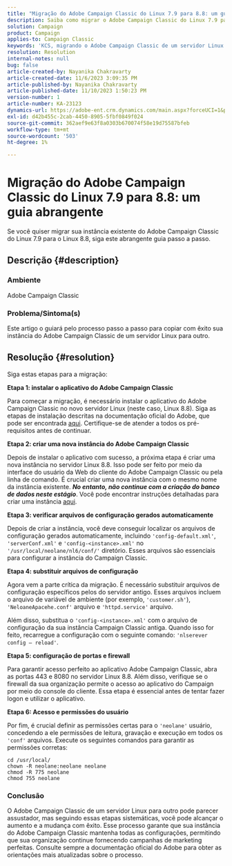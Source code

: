 ```yaml
---
title: "Migração do Adobe Campaign Classic do Linux 7.9 para 8.8: um guia abrangente"
description: Saiba como migrar o Adobe Campaign Classic do Linux 7.9 para o 8.8 neste guia abrangente.
solution: Campaign
product: Campaign
applies-to: Campaign Classic
keywords: 'KCS, migrando o Adobe Campaign Classic de um servidor Linux para outro, ACC, '
resolution: Resolution
internal-notes: null
bug: false
article-created-by: Nayanika Chakravarty
article-created-date: 11/6/2023 3:09:35 PM
article-published-by: Nayanika Chakravarty
article-published-date: 11/10/2023 1:50:23 PM
version-number: 1
article-number: KA-23123
dynamics-url: https://adobe-ent.crm.dynamics.com/main.aspx?forceUCI=1&pagetype=entityrecord&etn=knowledgearticle&id=6565317c-b67c-ee11-8179-6045bd006295
exl-id: d42b455c-2cab-4450-8905-5fbf0849f024
source-git-commit: 362aef9e63f8a0303b670074f58e19d75587bfeb
workflow-type: tm+mt
source-wordcount: '503'
ht-degree: 1%

---
```


# Migração do Adobe Campaign Classic do Linux 7.9 para 8.8: um guia abrangente


Se você quiser migrar sua instância existente do Adobe Campaign Classic do Linux 7.9 para o Linux 8.8, siga este abrangente guia passo a passo.

## Descrição {#description}


### Ambiente

Adobe Campaign Classic

### Problema/Sintoma(s)

Este artigo o guiará pelo processo passo a passo para copiar com êxito sua instância do Adobe Campaign Classic de um servidor Linux para outro.


## Resolução {#resolution}


Siga estas etapas para a migração:

<b>Etapa 1: instalar o aplicativo do Adobe Campaign Classic</b>

Para começar a migração, é necessário instalar o aplicativo do Adobe Campaign Classic no novo servidor Linux (neste caso, Linux 8.8). Siga as etapas de instalação descritas na documentação oficial do Adobe, que pode ser encontrada [aqui](https://experienceleague.adobe.com/docs/campaign-classic/using/installing-campaign-classic/install-campaign-on-prem/installing-campaign-in-linux-/prerequisites-of-campaign-installation-in-linux.html?lang=en). Certifique-se de atender a todos os pré-requisitos antes de continuar.

<b>Etapa 2: criar uma nova instância do Adobe Campaign Classic</b>

Depois de instalar o aplicativo com sucesso, a próxima etapa é criar uma nova instância no servidor Linux 8.8. Isso pode ser feito por meio da interface do usuário da Web do cliente do Adobe Campaign Classic ou pela linha de comando. É crucial criar uma nova instância com o mesmo nome da instância existente. <b>*No entanto, não continue com a criação do banco de dados neste estágio</b>*. Você pode encontrar instruções detalhadas para criar uma instância [aqui](https://experienceleague.adobe.com/docs/campaign-classic/using/installing-campaign-classic/appendices/command-lines.html?lang=en#creating-an-instance).

<b>Etapa 3: verificar arquivos de configuração gerados automaticamente</b>

Depois de criar a instância, você deve conseguir localizar os arquivos de configuração gerados automaticamente, incluindo `'config-default.xml'`, `'serverConf.xml'` e `'config-<instance>.xml'` no `'/usr/local/neolane/nl6/conf/'` diretório. Esses arquivos são essenciais para configurar a instância do Campaign Classic.

<b>Etapa 4: substituir arquivos de configuração</b>

Agora vem a parte crítica da migração. É necessário substituir arquivos de configuração específicos pelos do servidor antigo. Esses arquivos incluem o arquivo de variável de ambiente (por exemplo, `'customer.sh'`), `'NeloaneApacehe.conf'` arquivo e `'httpd.service'` arquivo.

Além disso, substitua o `'config-<instance>.xml'` com o arquivo de configuração da sua instância Campaign Classic antiga. Quando isso for feito, recarregue a configuração com o seguinte comando: `'nlserever config – reload'`.

<b>Etapa 5: configuração de portas e firewall</b>

Para garantir acesso perfeito ao aplicativo Adobe Campaign Classic, abra as portas 443 e 8080 no servidor Linux 8.8. Além disso, verifique se o firewall da sua organização permite o acesso ao aplicativo do Campaign por meio do console do cliente. Essa etapa é essencial antes de tentar fazer logon e utilizar o aplicativo.

<b>Etapa 6: Acesso e permissões do usuário</b>

Por fim, é crucial definir as permissões certas para o `'neolane'` usuário, concedendo a ele permissões de leitura, gravação e execução em todos os `'conf'` arquivos. Execute os seguintes comandos para garantir as permissões corretas:


```
cd /usr/local/
chown -R neolane:neolane neolane
chmod -R 775 neolane
chmod 755 neolane
```


### Conclusão

O Adobe Campaign Classic de um servidor Linux para outro pode parecer assustador, mas seguindo essas etapas sistemáticas, você pode alcançar o aumento e a mudança com êxito. Esse processo garante que sua instância do Adobe Campaign Classic mantenha todas as configurações, permitindo que sua organização continue fornecendo campanhas de marketing perfeitas. Consulte sempre a documentação oficial do Adobe para obter as orientações mais atualizadas sobre o processo.
